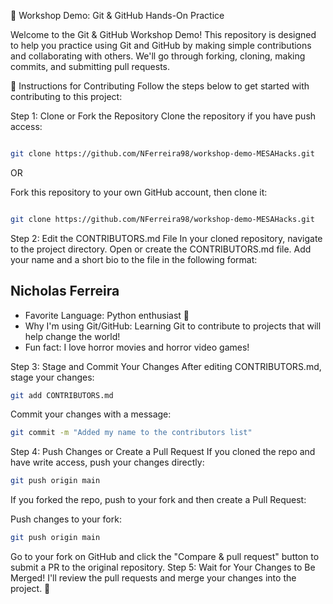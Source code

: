 🚀 Workshop Demo: Git & GitHub Hands-On Practice

Welcome to the Git & GitHub Workshop Demo! This repository is designed to help you practice using Git and GitHub by making simple contributions and collaborating with others. We'll go through forking, cloning, making commits, and submitting pull requests.

📝 Instructions for Contributing
Follow the steps below to get started with contributing to this project:

Step 1: Clone or Fork the Repository
Clone the repository if you have push access:

```bash

git clone https://github.com/NFerreira98/workshop-demo-MESAHacks.git 
```
OR

Fork this repository to your own GitHub account, then clone it:

```bash

git clone https://github.com/NFerreira98/workshop-demo-MESAHacks.git
```
Step 2: Edit the CONTRIBUTORS.md File
In your cloned repository, navigate to the project directory.
Open or create the CONTRIBUTORS.md file.
Add your name and a short bio to the file in the following format:

## Nicholas Ferreira
- Favorite Language: Python enthusiast 🐍
- Why I'm using Git/GitHub: Learning Git to contribute to projects that will help change the world!
- Fun fact: I love horror movies and horror video games!

Step 3: Stage and Commit Your Changes
After editing CONTRIBUTORS.md, stage your changes:

```bash
git add CONTRIBUTORS.md
```

Commit your changes with a message:

```bash
git commit -m "Added my name to the contributors list"
```

Step 4: Push Changes or Create a Pull Request
If you cloned the repo and have write access, push your changes directly:

```bash
git push origin main
```
If you forked the repo, push to your fork and then create a Pull Request:

Push changes to your fork:

```bash
git push origin main
```

Go to your fork on GitHub and click the "Compare & pull request" button to submit a PR to the original repository.
Step 5: Wait for Your Changes to Be Merged!
I'll review the pull requests and merge your changes into the project. 🎉
